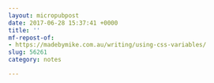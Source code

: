 ```yaml
---
layout: micropubpost
date: 2017-06-28 15:37:41 +0000
title: ''
mf-repost-of:
- https://madebymike.com.au/writing/using-css-variables/
slug: 56261
category: notes

---
```

